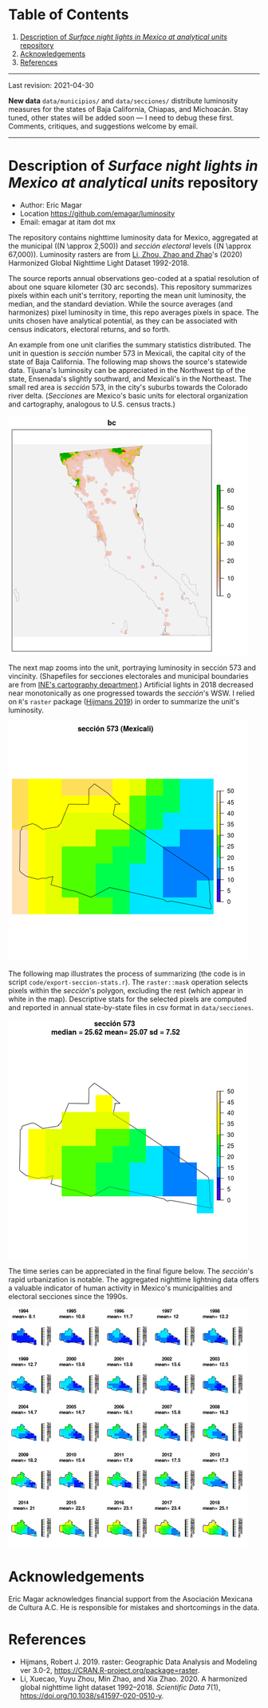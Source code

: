 
# Table of Contents

1.  [Description of *Surface night lights in Mexico at analytical units* repository](#org331d1eb)
2.  [Acknowledgements](#org39b9a84)
3.  [References](#org53abbe1)

---

Last revision: 2021-04-30

**New data** `data/municipios/` and `data/secciones/` distribute luminosity measures for the states of Baja California, Chiapas, and Michoacán. Stay tuned, other states will be added soon &#x2014; I need to debug these first. Comments, critiques, and suggestions welcome by email.  

---


<a id="org331d1eb"></a>

# Description of *Surface night lights in Mexico at analytical units* repository

-   Author: Eric Magar
-   Location <https://github.com/emagar/luminosity>
-   Email: emagar at itam dot mx

The repository contains nighttime luminosity data for Mexico, aggregated at the municipal (\(N \approx 2,500\)) and *sección electoral* levels (\(N \approx 67,000\)). Luminosity rasters are from [Li, Zhou, Zhao and Zhao](https://www.nature.com/articles/s41597-020-0510-y)'s (2020) Harmonized Global Nighttime Light Dataset 1992-2018. 

The source reports annual observations geo-coded at a spatial resolution of about one square kilometer (30 arc seconds). This repository summarizes pixels within each unit's territory, reporting the mean unit luminosity, the median, and the standard deviation. While the source averages (and harmonizes) pixel luminosity in time, this repo averages pixels in space. The units chosen have analytical potential, as they can be associated with census indicators, electoral returns, and so forth.

An example from one unit clarifies the summary statistics distributed. The unit in question is *sección* number 573 in Mexicali, the capital city of the state of Baja California. The following map shows the source's statewide data. Tijuana's luminosity can be appreciated in the Northwest tip of the state, Ensenada's slightly southward, and Mexicali's in the Northeast. The small red area is *sección* 573, in the city's suburbs towards the Colorado river delta. (*Secciones* are Mexico's basic units for electoral organization and cartography, analogous to U.S. census tracts.) 

![img](./pics/bc.png "Baja California's statewide nighttime lights for 2018")

The next map zooms into the unit, portraying luminosity in sección 573 and vincinity. (Shapefiles for secciones electorales and municipal boundaries are from [INE's cartography department](https://cartografia.ife.org.mx/sige7/?cartografia=mapas).) Artificial lights in 2018 decreased near monotonically as one progressed towards the *sección*'s WSW. I relied on `R`'s `raster` package ([Hijmans 2019](https://cran.r-project.org/web/packages/raster/index.html)) in order to summarize the unit's luminosity.

![img](./pics/bc-100-crop.png "Luminosity around the chosen sección")

The following map illustrates the process of summarizing (the code is in script `code/export-seccion-stats.r`). The `raster::mask` operation selects pixels within the *sección*'s polygon, excluding the rest (which appear in white in the map). Descriptive stats for the selected pixels are computed and reported in annual state-by-state files in csv format in `data/secciones`. 

![img](./pics/bc-100-mask.png "Nighttime lights inside sección 573")

The time series can be appreciated in the final figure below. The *sección*'s rapid urbanization is notable. The aggregated nighttime lightning data offers a valuable indicator of human activity in Mexico's municipalities and electoral secciones since the 1990s. 

![img](./pics/bc-100-mask-1994-2018.png)


<a id="org39b9a84"></a>

# Acknowledgements

Eric Magar acknowledges financial support from the Asociación Mexicana de Cultura A.C. He is responsible for mistakes and shortcomings in the data. 


<a id="org53abbe1"></a>

# References

-   Hijmans, Robert J. 2019. raster: Geographic Data Analysis and Modeling ver 3.0-2,  <https://CRAN.R-project.org/package=raster>.
-   Li, Xuecao, Yuyu Zhou, Min Zhao, and Xia Zhao. 2020. A harmonized global nighttime light dataset 1992–2018. *Scientific Data* 7(1), <https://doi.org/10.1038/s41597-020-0510-y>.

